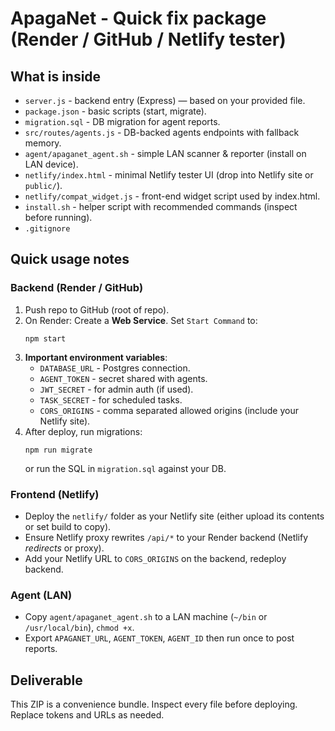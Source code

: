 # ApagaNet - Quick fix package (Render / GitHub / Netlify tester)

## What is inside
- `server.js` - backend entry (Express) — based on your provided file.
- `package.json` - basic scripts (start, migrate).
- `migration.sql` - DB migration for agent reports.
- `src/routes/agents.js` - DB-backed agents endpoints with fallback memory.
- `agent/apaganet_agent.sh` - simple LAN scanner & reporter (install on LAN device).
- `netlify/index.html` - minimal Netlify tester UI (drop into Netlify site or `public/`).
- `netlify/compat_widget.js` - front-end widget script used by index.html.
- `install.sh` - helper script with recommended commands (inspect before running).
- `.gitignore`

## Quick usage notes

### Backend (Render / GitHub)
1. Push repo to GitHub (root of repo).
2. On Render: Create a **Web Service**. Set `Start Command` to:
   ```
   npm start
   ```
3. **Important environment variables**:
   - `DATABASE_URL` - Postgres connection.
   - `AGENT_TOKEN` - secret shared with agents.
   - `JWT_SECRET` - for admin auth (if used).
   - `TASK_SECRET` - for scheduled tasks.
   - `CORS_ORIGINS` - comma separated allowed origins (include your Netlify site).
4. After deploy, run migrations:
   ```
   npm run migrate
   ```
   or run the SQL in `migration.sql` against your DB.

### Frontend (Netlify)
- Deploy the `netlify/` folder as your Netlify site (either upload its contents or set build to copy).
- Ensure Netlify proxy rewrites `/api/*` to your Render backend (Netlify _redirects_ or proxy).
- Add your Netlify URL to `CORS_ORIGINS` on the backend, redeploy backend.

### Agent (LAN)
- Copy `agent/apaganet_agent.sh` to a LAN machine (`~/bin` or `/usr/local/bin`), `chmod +x`.
- Export `APAGANET_URL`, `AGENT_TOKEN`, `AGENT_ID` then run once to post reports.

## Deliverable
This ZIP is a convenience bundle. Inspect every file before deploying. Replace tokens and URLs as needed.
